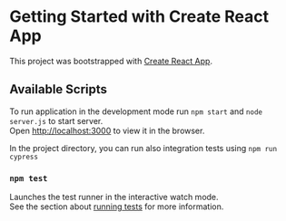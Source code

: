 # Getting Started with Create React App

This project was bootstrapped with [Create React App](https://github.com/facebook/create-react-app).

## Available Scripts

To run application in the development mode run `npm start` and `node server.js` to start server.\
Open [http://localhost:3000](http://localhost:3000) to view it in the browser.

In the project directory, you can run also integration tests using `npm run cypress`

### `npm test`

Launches the test runner in the interactive watch mode.\
See the section about [running tests](https://facebook.github.io/create-react-app/docs/running-tests) for more information.
